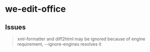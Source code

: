 # we-edit-office

## Issues
>xml-formatter and diff2html may be ignored because of engine requirement, --ignore-engines resolves it
